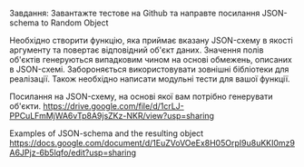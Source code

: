 Завдання:
Завантажте тестове на Github та направте посилання
JSON-schema to Random Object

Необхідно створити функцію, яка приймає вказану JSON-схему в якості аргументу та повертає відповідний об'єкт даних. Значення полів об'єктів генеруються випадковим чином на основі обмежень, описаних в JSON-схемі. Забороняється використовувати зовнішні бібліотеки для реалізації. Також необхідно написати модульні тести для вашої функції.

Посилання на JSON-схему, на основі якої вам потрібно генерувати об'єкти.
https://drive.google.com/file/d/1crLJ-PPCuLFmMjWA6vTp8A9jsZKz-NKR/view?usp=sharing

Examples of JSON-schema and the resulting object
https://docs.google.com/document/d/1EuZVoVOeEx8H05OrpI9u8uKKI0mz9A6JPjz-6b5lqfo/edit?usp=sharing
